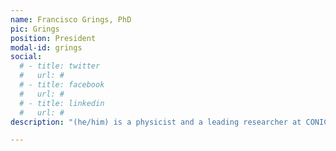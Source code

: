 ```yaml
---
name: Francisco Grings, PhD
pic: Grings
position: President
modal-id: grings
social:
  # - title: twitter
  #   url: #
  # - title: facebook
  #   url: #
  # - title: linkedin
  #   url: #
description: "(he/him) is a physicist and a leading researcher at CONICET, specializing in advanced quantitative remote sensing, electromagnetic scattering models, Bayesian inference, and deep learning techniques. With over two decades of experience in satellite-based time-series analysis, he has contributed significantly to major Argentine space missions (e.g., SAOCOM, SAC-D/Aquarius), focusing on the extraction of environmental parameters from SAR and multi-sensor satellite imagery."

---
```

